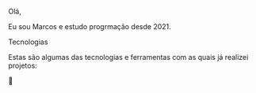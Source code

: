 Olá,

Eu sou Marcos e estudo progrmação desde 2021.

Tecnologias

Estas são algumas das tecnologias e ferramentas com as quais já realizei projetos:


👋

<!--
**Marcoshefa/Marcoshefa** is a ✨ _special_ ✨ repository because its `README.md` (this file) appears on your GitHub profile.

Here are some ideas to get you started:

- 🔭 I’m currently working on ...
- 🌱 I’m currently learning ...
- 👯 I’m looking to collaborate on ...
- 🤔 I’m looking for help with ...
- 💬 Ask me about ...
- 📫 How to reach me: ...
- 😄 Pronouns: ...
- ⚡ Fun fact: ...
-->
